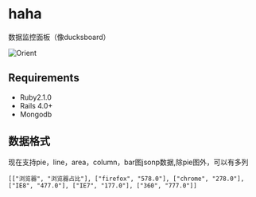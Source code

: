haha
====
数据监控面板（像ducksboard）

![Orient](https://github.com/tigerlove/haha/doc/demo.png)
## Requirements

* Ruby2.1.0
* Rails 4.0+
* Mongodb

## 数据格式

现在支持pie，line，area，column，bar图jsonp数据,除pie图外，可以有多列

```
[["浏览器", "浏览器占比"], ["firefox", "578.0"], ["chrome", "278.0"], ["IE8", "477.0"], ["IE7", "177.0"], ["360", "777.0"]]
```



